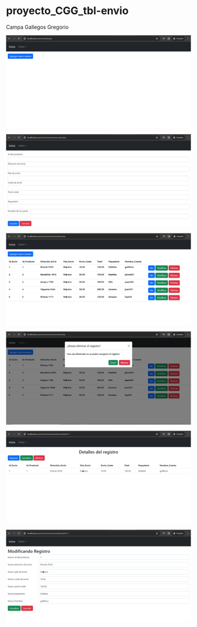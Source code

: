 # proyecto_CGG_tbl-envio
Campa Gallegos Gregorio

![](https://github.com/CampaG128/proyecto_CGG_tbl-envio/blob/main/img/Captura1.PNG)

![](https://github.com/CampaG128/proyecto_CGG_tbl-envio/blob/main/img/Captura2.PNG)

![](https://github.com/CampaG128/proyecto_CGG_tbl-envio/blob/main/img/Captura3.PNG)

![](https://github.com/CampaG128/proyecto_CGG_tbl-envio/blob/main/img/Captura4.PNG)

![](https://github.com/CampaG128/proyecto_CGG_tbl-envio/blob/main/img/Captura5.PNG)

![](https://github.com/CampaG128/proyecto_CGG_tbl-envio/blob/main/img/Captura6.PNG)
